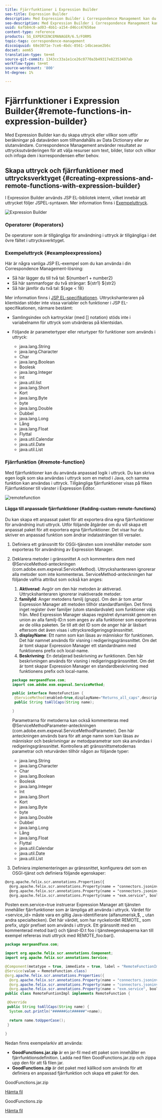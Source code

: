 ```yaml
---
title: Fjärrfunktioner i Expression Builder
seo-title: Expression Builder
description: Med Expression Builder i Correspondence Management kan du skapa uttryck och fjärrfunktioner.
seo-description: Med Expression Builder i Correspondence Management kan du skapa uttryck och fjärrfunktioner.
uuid: 6afb84c0-ad03-4bb1-a154-d46cc47650ae
content-type: reference
products: SG_EXPERIENCEMANAGER/6.5/FORMS
topic-tags: correspondence-management
discoiquuid: 68e3071e-7ce6-4bdc-8561-14bcaeae2b6c
docset: aem65
translation-type: tm+mt
source-git-commit: 1343cc33a1e1ce26c0770a3b49317e82353497ab
workflow-type: tm+mt
source-wordcount: '800'
ht-degree: 1%

---
```



# Fjärrfunktioner i Expression Builder{#remote-functions-in-expression-builder}

Med Expression Builder kan du skapa uttryck eller villkor som utför beräkningar på datavärden som tillhandahålls av Data Dictionary eller av slutanvändare. Correspondence Management använder resultatet av uttrycksutvärderingen för att välja resurser som text, bilder, listor och villkor och infoga dem i korrespondensen efter behov.

## Skapa uttryck och fjärrfunktioner med uttrycksverktyget {#creating-expressions-and-remote-functions-with-expression-builder}

I Expression Builder används JSP EL-bibliotek internt, vilket innebär att uttrycket följer JSPEL-syntaxen. Mer information finns i [Exempeluttryck](#exampleexpressions).

![Expression Builder](assets/expressionbuilder.png)

### Operatorer {#operators}

De operatorer som är tillgängliga för användning i uttryck är tillgängliga i det övre fältet i uttrycksverktyget.

### Exempeluttryck {#exampleexpressions}

Här är några vanliga JSP EL-exempel som du kan använda i din Correspondence Management-lösning:

* Så här lägger du till två tal: ${number1 + number2}
* Så här sammanfogar du två strängar: ${str1} ${str2}
* Så här jämför du två tal: ${age &lt; 18}

Mer information finns i [JSP EL-specifikationen](https://download.oracle.com/otn-pub/jcp/jsp-2.1-fr-spec-oth-JSpec/jsp-2_1-fr-spec-el.pdf). Uttryckshanteraren på klientsidan stöder inte vissa variabler och funktioner i JSP EL-specifikationen, närmare bestämt:

* Samlingsindex och kartnycklar (med [] notation) stöds inte i variabelnamn för uttryck som utvärderas på klientsidan.
* Följande är parametertyper eller returtyper för funktioner som används i uttryck:

   * java.lang.String
   * java.lang.Character
   * Char
   * java.lang.Boolean
   * Boolesk
   * java.lang.Integer
   * Int
   * java.util.list
   * java.lang.Short
   * Kort
   * java.lang.Byte
   * byte
   * java.lang.Double
   * Dubbel
   * java.lang.Long
   * Lång
   * java.lang.Float
   * Flyttal
   * java.util.Calendar
   * java.util.Date
   * java.util.List

### Fjärrfunktion {#remote-function}

Med fjärrfunktioner kan du använda anpassad logik i uttryck. Du kan skriva egen logik som ska användas i uttryck som en metod i Java, och samma funktion kan användas i uttryck. Tillgängliga fjärrfunktioner visas på fliken Fjärrfunktioner till vänster i Expression Editor.

![remotefunction](assets/remotefunction.png)

#### Lägga till anpassade fjärrfunktioner {#adding-custom-remote-functions}

Du kan skapa ett anpassat paket för att exportera dina egna fjärrfunktioner för användning inuti uttryck. Utför följande åtgärder om du vill skapa ett anpassat paket för att exportera egna fjärrfunktioner. Det visar hur du skriver en anpassad funktion som ändrar indatasträngen till versaler.

1. Definiera ett gränssnitt för OSGi-tjänsten som innehåller metoder som exporteras för användning av Expression Manager.
1. Deklarera metoder i gränssnittet A och kommentera dem med @ServiceMethod-anteckningen (com.adobe.exm.expeval.ServiceMethod). Uttryckshanteraren ignorerar alla metoder som inte kommenteras. ServiceMethod-anteckningen har följande valfria attribut som också kan anges:

   1. **Aktiverad**: Avgör om den här metoden är aktiverad. Uttryckshanteraren ignorerar inaktiverade metoder.
   1. **familyId**: Anger metodens familj (grupp). Om den är tom antar Expression Manager att metoden tillhör standardfamiljen. Det finns inget register över familjer (utom standardvalet) som funktioner väljs från. Med Expression Manager skapas registret dynamiskt genom en union av alla familj-ID:n som anges av alla funktioner som exporteras av de olika paketen. Se till att det ID som de anger här är läsbart eftersom det även visas i uttrycksredigeringsgränssnittet.
   1. **displayName**: Ett namn som kan läsas av människor för funktionen. Det här namnet används för visning i redigeringsgränssnittet. Om det är tomt skapar Expression Manager ett standardnamn med funktionens prefix och local-name.
   1. **Beskrivning**: En detaljerad beskrivning av funktionen. Den här beskrivningen används för visning i redigeringsgränssnittet. Om det är tomt skapar Expression Manager en standardbeskrivning med funktionens prefix och local-name.

   ```java
   package mergeandfuse.com;
   import com.adobe.exm.expeval.ServiceMethod;
   
   public interface RemoteFunction {
    @ServiceMethod(enabled=true,displayName="Returns_all_caps",description="Function to convert to all CAPS", familyId="remote")
    public String toAllCaps(String name);
   
   }
   ```

   Parametrarna för metoderna kan också kommenteras med @ServiceMethodParameter-anteckningen (com.adobe.exm.expeval.ServiceMethodParameter). Den här anteckningen används bara för att ange namn som kan läsas av människor och beskrivningar av metodparametrar som ska användas i redigeringsgränssnittet. Kontrollera att gränssnittsmetodernas parametrar och returvärden tillhör någon av följande typer:

   * java.lang.String
   * java.lang.Character
   * Char
   * java.lang.Boolean
   * Boolesk
   * java.lang.Integer
   * Int
   * java.lang.Short
   * Kort
   * java.lang.Byte
   * byte
   * java.lang.Double
   * Dubbel
   * java.lang.Long
   * Lång
   * java.lang.Float
   * Flyttal
   * java.util.Calendar
   * java.util.Date
   * java.util.List


1. Definiera implementeringen av gränssnittet, konfigurera det som en OSGI-tjänst och definiera följande egenskaper:

```jsp
@org.apache.felix.scr.annotations.Properties({
  @org.apache.felix.scr.annotations.Property(name = "connectors.jsoninvoker", boolValue = true),
  @org.apache.felix.scr.annotations.Property(name = "connectors.jsoninvoker.alias", value = "<service_id>"),
  @org.apache.felix.scr.annotations.Property(name = "exm.service", boolValue = true)})
```

Posten exm.service=true instruerar Expression Manager att tjänsten innehåller fjärrfunktioner som är lämpliga att använda i uttryck. Värdet för &lt;service_id> måste vara en giltig Java-identifierare (alfanumerisk,$, _ utan andra specialtecken). Det här värdet, som har nyckelordet REMOTE_ som prefix, utgör prefixet som används i uttryck. Ett gränssnitt med en kommenterad metod bar() och tjänst-ID:t foo i tjänsteegenskaperna kan till exempel refereras inuti uttryck med REMOTE_foo:bar().

```java
package mergeandfuse.com;

import org.apache.felix.scr.annotations.Component;
import org.apache.felix.scr.annotations.Service;

@Component(metatype = true, immediate = true, label = "RemoteFunctionImpl")
@Service(value = RemoteFunction.class)
@org.apache.felix.scr.annotations.Properties({
  @org.apache.felix.scr.annotations.Property(name = "connectors.jsoninvoker", boolValue = true),
  @org.apache.felix.scr.annotations.Property(name = "connectors.jsoninvoker.alias", value = "test1"),
  @org.apache.felix.scr.annotations.Property(name = "exm.service", boolValue = true)})
public class RemoteFuntionImpl implements RemoteFunction {

 @Override
 public String toAllCaps(String name) {
  System.out.println("######Got######"+name);
  
  return name.toUpperCase();
 }
 
}
```

Nedan finns exempelarkiv att använda:

* **GoodFunctions.jar.zip** är en jar-fil med ett paket som innehåller en fjärrfunktionsdefinition. Ladda ned filen GoodFunctions.jar.zip och zippa upp den för att få filen jar.
* **GoodFunctions.zip** är det paket med källkod som används för att definiera en anpassad fjärrfunktion och skapa ett paket för den.

GoodFunctions.jar.zip

[Hämta fil](assets/goodfunctions.jar.zip)

GoodFunctions.zip

[Hämta fil](assets/goodfunctions.zip)
